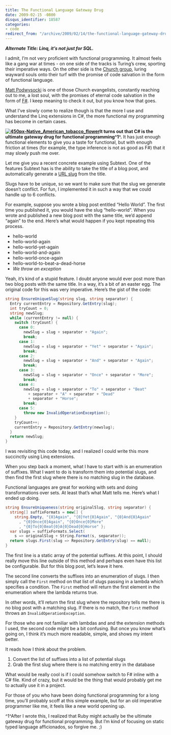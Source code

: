 ```yaml
---
title: The Functional Language Gateway Drug
date: 2009-02-15 -0800
disqus_identifier: 18587
categories:
- code
redirect_from: "/archive/2009/02/14/the-functional-language-gateway-drug.aspx/"
---
```


***Alternate Title: Linq, it’s not just for SQL.***

I admit, I’m not very proficient with functional programming. It almost
feels like a gang war at times - on one side of the tracks is Turing’s
crew, sporting their imperative ways. On the other side is the [Church
group](http://www.scribd.com/doc/44241/Churchs-Thesis-and-Functional-Programming "Church's Thesis and Functional Programming"),
luring wayward souls onto their turf with the promise of code salvation
in the form of functional language.

[Matt
Podwysocki](http://weblogs.asp.net/Podwysocki/ "Matthew Podwysocki's Blog")
is one of those Church evangelists, constantly reaching out to me, a
lost soul, with the promises of eternal code salvation in the form of
[F\#](http://msdn.microsoft.com/en-us/fsharp/default.aspx "F#"). I keep
meaning to check it out, but you know how that goes.

What I’ve slowly come to realize though is that the more I use and
understand the Linq extensions in C\#, the more functional my
programming has become in certain cases.

**[![450px-Native\_American\_tobacco\_flower](https://haacked.com/images/haacked_com/WindowsLiveWriter/LinqIsNotJustForSQL_E18F/450px-Native_American_tobacco_flower_thumb_1.jpg "450px-Native_American_tobacco_flower")](https://haacked.com/images/haacked_com/WindowsLiveWriter/LinqIsNotJustForSQL_E18F/450px-Native_American_tobacco_flower_4.jpg "Tobacco Flower: Photographer: William Rafti of the William Rafti Institute")It
turns out that C\# is the ultimate gateway drug for functional
programming^1^.** It has just enough functional elements to give you a
taste for functional, but with enough friction at times (for example,
the type inference is not as good as F\#) that it may slowly push me
over.

Let me give you a recent concrete example using Subtext. One of the
features Subtext has is the ability to take the title of a blog post,
and automatically generate a [URL
slug](http://codex.wordpress.org/Glossary#Slug "Slug") from the title.

Slugs have to be unique, so we want to make sure that the slug we
generate doesn’t conflict. For fun, I implemented it in such a way that
we could handle up to 6 conflicts.

For example, suppose you wrote a blog post entitled “Hello World”. The
first time you published it, you would have the slug “hello-world”. When
you wrote and published a new blog post with the same title, we’d append
“again” to the end. Here’s what would happen if you kept repeating this
process.

-   hello-world
-   hello-world-again
-   hello-world-yet-again
-   hello-world-and-again
-   hello-world-once-again
-   hello-world-to-beat-a-dead-horse
-   *We throw an exception*

Yeah, it’s kind of a stupid feature. I doubt anyone would ever post more
than two blog posts with the same title. In a way, it’s a bit of an
easter egg. The original code for this was very imperative. Here’s the
gist of the code:

```csharp
string EnsureUniqueSlug(string slug, string separator) {
  Entry currentEntry = Repository.GetEntry(slug);
  int tryCount = 0;
  string newSlug;
  while (currentEntry != null) {
    switch (tryCount) {
      case 0:
        newSlug = slug + separator + "Again";
        break;
      case 1:
        newSlug = slug + separator + "Yet" + separator + "Again";
        break;
      case 2:
        newSlug = slug + separator + "And" + separator + "Again";
        break;
      case 3:
        newSlug = slug + separator + "Once" + separator + "More";
        break;
      case 4:
        newSlug = slug + separator + "To" + separator + "Beat" 
          + separator + "A" + separator + "Dead" 
          + separator + "Horse";
        break;
      case 5:
        throw new InvalidOperationException();
    }
    tryCount++;
    currentEntry = Repository.GetEntry(newslug);
  }
  return newSlug;
}
```

I was revisiting this code today, and I realized I could write this more
succinctly using Linq extensions.

When you step back a moment, what I have to start with is an enumeration
of suffixes. What I want to do is transform them into potential slugs,
and then find the first slug where there is no matching slug in the
database.

Functional languages are great for working with sets and doing
transformations over sets. At least that’s what Matt tells me. Here’s
what I ended up doing.

```csharp
string EnsureUniqueness(string originalSlug, string separator) {
  string[] suffixFormats = new[] { 
    string.Empty, "{0}Again", "{0}Yet{0}Again", "{0}And{0}Again"
      , "{0}Once{0}Again", "{0}Once{0}More"
      , "{0}To{0}Beat{0}A{0}Dead{0}Horse" };
  var slugs = suffixFormats.Select(
    s => originalSlug + String.Format(s, separator));
  return slugs.First(slug => Repository.GetEntry(slug) == null);
}
```

The first line is a static array of the potential suffixes. At this
point, I should really move this line outside of this method and perhaps
even have this list be configurable. But for this blog post, let’s leave
it here.

The second line converts the suffixes into an enumeration of slugs. I
then simply call the `First` method on that list of slugs passing in a
lambda which specifies a condition. The `First` method will return the
first element in the enumeration where the lambda returns true.

In other words, it’ll return the first slug where the repository tells
me there is no blog post with a matching slug. If there is no match, the
`First` method throws an `InvalidOperationException`.

For those who are not familiar with lambdas and and the extension
methods I used, the second code might be a bit confusing. But once you
know what’s going on, I think it’s much more readable, simple, and shows
my intent better.

It reads how I think about the problem.

1.  Convert the list of suffixes into a list of potential slugs
2.  Grab the first slug where there is no matching entry in the database

What would be really cool is if I could somehow switch to F\# inline
with a C\# file. Kind of crazy, but it would be the thing that would
probably get me to actually use it in a project.

For those of you who have been doing functional programming for a long
time, you’ll probably scoff at this simple example, but for an old
imperative programmer like me, it feels like a new world opening up.

^1^After I wrote this, I realized that Ruby might actually be the
ultimate gateway drug for functional programming. But I’m kind of
focusing on static typed language afficionados, so forgive me. ;)

